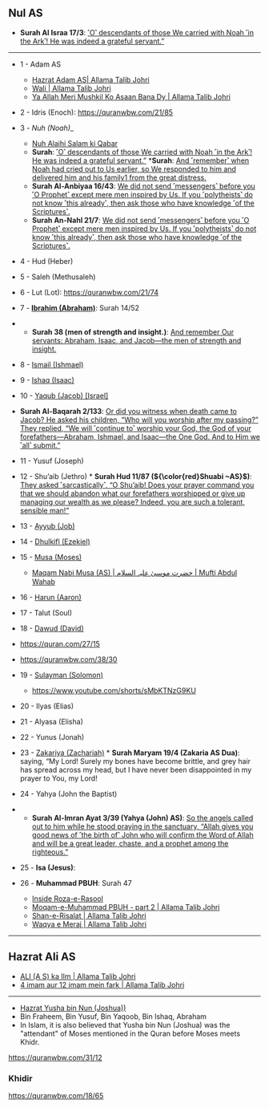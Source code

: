 ## Nul AS
* __Surah Al Israa 17/3__: [˹O˺ descendants of those We carried with Noah ˹in the Ark˺! He was indeed a grateful servant.”](https://quranwbw.com/17/3)

***

*  1 - Adam AS
    *  [Hazrat Adam AS| Allama Talib Johri](https://www.youtube.com/watch?v=i73nAXbPF3M)
    *  [Wali | Allama Talib Johri](https://www.youtube.com/watch?v=oOTbwJLMq70)
    *  [Ya Allah Meri Mushkil Ko Asaan Bana Dy | Allama Talib Johri](https://www.youtube.com/watch?v=61WdVfx933Y)
*  2 - Idris (Enoch): https://quranwbw.com/21/85
*  3 - _Nuh (Noah)__
   *  [Nuh Alaihi Salam ki Qabar](https://www.youtube.com/watch?v=0Fu2gj8-8Rg)
   *  __Surah__: [˹O˺ descendants of those We carried with Noah ˹in the Ark˺! He was indeed a grateful servant.”](https://quranwbw.com/17/3)
   *__Surah__: [And ˹remember˺ when Noah had cried out to Us earlier, so We responded to him and delivered him and his family1 from the great distress.](https://quranwbw.com/21/76)
   * __Surah Al-Anbiyaa 16/43__: [We did not send ˹messengers˺ before you ˹O Prophet˺ except mere men inspired by Us. If you ˹polytheists˺ do not know ˹this already˺, then ask those who have knowledge ˹of the Scriptures˺.](https://quranwbw.com/16/43)
   * __Surah An-Nahl 21/7__: [We did not send ˹messengers˺ before you ˹O Prophet˺ except mere men inspired by Us. If you ˹polytheists˺ do not know ˹this already˺, then ask those who have knowledge ˹of the Scriptures˺.](https://quranwbw.com/21/7)
*  4 -  Hud (Heber)
*  5 -  Saleh (Methusaleh)
*  6 -  Lut (Lot): https://quranwbw.com/21/74
*  7 -  [__Ibrahim (Abraham)__](https://quranwbw.com/21/69): Surah 14/52
*  * __Surah 38 (men of strength and insight.)__: [And remember Our servants: Abraham, Isaac, and Jacob—the men of strength and insight.](https://quranwbw.com/38/45)
*  8 -  [Ismail (Ishmael)](https://quranwbw.com/21/85)
*  9 -  [Ishaq (Isaac)](https://quranwbw.com/21/72)
* 10 -  [Yaqub (Jacob) [Israel]](https://quranwbw.com/21/72)
* __Surah Al-Baqarah 2/133__: [Or did you witness when death came to Jacob? He asked his children, “Who will you worship after my passing?” They replied, “We will ˹continue to˺ worship your God, the God of your forefathers—Abraham, Ishmael, and Isaac—the One God. And to Him we ˹all˺ submit.”](https://quranwbw.com/2/133)

* 11 -  Yusuf (Joseph)
* 12 -  Shu’aib (Jethro)
      * __Surah Hud 11/87 (${\color{red}Shuabi ~AS}$)__: [They asked ˹sarcastically˺, “O Shu’aib! Does your prayer command you that we should abandon what our forefathers worshipped or give up managing our wealth as we please? Indeed, you are such a tolerant, sensible man!”](https://quranwbw.com/11/87)
* 13 -  [Ayyub (Job)](https://quranwbw.com/21/83)
* 14 -  [Dhulkifl (Ezekiel)](https://quranwbw.com/21/85)
* 15 -  [Musa (Moses)](https://quranwbw.com/21/48)
   * [Maqam Nabi Musa (AS) | حضرت موسیٰ علیہ السلام | Mufti Abdul Wahab](https://www.youtube.com/watch?v=TJl6uhoAKaI)
* 16 -  [Harun (Aaron)](https://quranwbw.com/21/48)
* 17 -  Talut (Soul)
* 18 -  [Dawud (David)](https://quranwbw.com/21/78)
* https://quran.com/27/15
* https://quranwbw.com/38/30
* 19 -  [Sulayman (Solomon)](https://quranwbw.com/21/78)
   * https://www.youtube.com/shorts/sMbKTNzG9KU
* 20 -  Ilyas (Elias)
* 21 -  Alyasa (Elisha)
* 22 -  Yunus (Jonah)
* 23 -  [Zakariya (Zachariah)](https://quranwbw.com/21/89)
      * __Surah Maryam 19/4 (Zakaria AS Dua)__: saying, “My Lord! Surely my bones have become brittle, and grey hair has spread across my head, but I have never been disappointed in my prayer to You, my Lord!
* 24 -  Yahya (John the Baptist)
* * __Surah Al-Imran Ayat 3/39 (Yahya (John) AS)__: [So the angels called out to him while he stood praying in the sanctuary, “Allah gives you good news of ˹the birth of˺ John who will confirm the Word of Allah and will be a great leader, chaste, and a prophet among the righteous.”](https://quranwbw.com/3/39)
* 25 -  __Isa (Jesus)__: 
* 26 -  __Muhammad PBUH__: Surah 47
    * [Inside Roza-e-Rasool](https://www.youtube.com/shorts/Q1BHAT6nmDo)
    * [Moqam-e-Muhammad PBUH - part 2 | Allama Talib Johri](https://www.youtube.com/watch?v=QWw9uu054L0)
    * [Shan-e-Risalat | Allama Talib Johri](https://www.youtube.com/watch?v=JGeKW928Lyg)
    * [Waqya e Meraj | Allama Talib Johri](https://www.youtube.com/watch?v=kuIXOMbKWN4)
***

## Hazrat Ali AS
* [ALI (A S) ka Ilm | Allama Talib Johri](https://www.youtube.com/watch?v=TdKKgfM6NSE)
* [4 imam aur 12 imam mein fark | Allama Talib Johri](https://www.youtube.com/watch?v=PJluYdeRJY8)


***

* [Hazrat Yusha bin Nun (Joshua))](https://www.youtube.com/shorts/q6E1V6ot5h0)
* Bin Fraheem, Bin Yusuf, Bin Yaqoob,  Bin Ishaq, Abraham
* In Islam, it is also believed that Yusha bin Nun (Joshua) was the "attendant" of Moses mentioned in the Quran before Moses meets Khidr.

https://quranwbw.com/31/12

### Khidir
https://quranwbw.com/18/65
